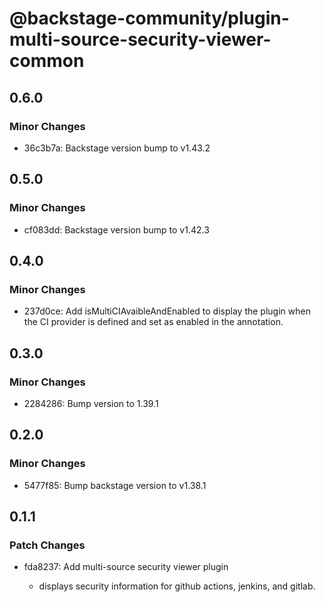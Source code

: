 # @backstage-community/plugin-multi-source-security-viewer-common

## 0.6.0

### Minor Changes

- 36c3b7a: Backstage version bump to v1.43.2

## 0.5.0

### Minor Changes

- cf083dd: Backstage version bump to v1.42.3

## 0.4.0

### Minor Changes

- 237d0ce: Add isMultiCIAvaibleAndEnabled to display the plugin when the CI provider is defined and set as enabled in the annotation.

## 0.3.0

### Minor Changes

- 2284286: Bump version to 1.39.1

## 0.2.0

### Minor Changes

- 5477f85: Bump backstage version to v1.38.1

## 0.1.1

### Patch Changes

- fda8237: Add multi-source security viewer plugin

  - displays security information for github actions, jenkins, and gitlab.
